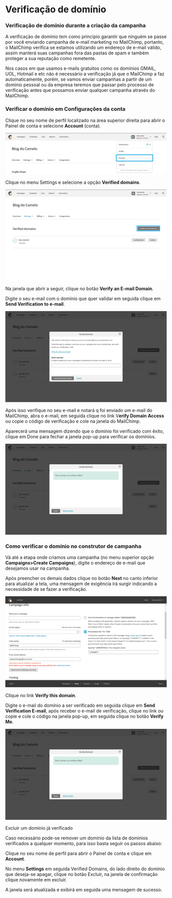 # Verificação de domínio

### Verificação de domínio durante a criação da campanha

A verificação de domínio tem como principio garantir que ninguém se passe por você enviando campanha de e-mail marketing no MailChimp, portanto, o MailChimp verifica se estamos utilizando um endereço de e-mail válido, assim manterá suas campanhas fora das pastas de spam e também proteger a sua reputação como remetente.

Nos casos em que usamos e-mails gratuitos como os domínios GMAIL, UOL, Hotmail e etc não é necessário a verificação já que o MailChimp a faz automaticamente, porém, se vamos enviar campanhas a partir de um domínio pessoal ou da empresa teremos que passar pelo processo de verificação antes que possamos enviar qualquer campanha através do MailChimp.

### Verificar o domínio em Configurações da conta

Clique no seu nome de perfil localizado na área superior direita para abrir o Painel de conta e selecione **Account** (conta).

![](mailchimp-verificacao_dominio.png)

Clique no menu Settings e selecione a opção **Verified domains**.

![](mailchimp-verificacao_dominio_2.png)

Na janela que abrir a seguir, clique no botão **Verify an E-mail Domain**.

Digite o seu e-mail com o domínio que quer validar em seguida clique em **Send Verification to e-mail**.

![](mailchimp-verificacao_dominio_3.png)


Após isso verifique no seu e-mail e notará q foi enviado um e-mail do MailChimp, abra o e-mail, em seguida clique no link V**erify Domain Access** ou copie o código de verificação e cole na janela do MailChimp.

Aparecerá uma mensagem dizendo que o domínio foi verificado com êxito, clique em Done para fechar a janela pop-up para verificar os domínios.

![](mailchimp-verificacao_dominio_4.png)

### Como verificar o domínio no construtor de campanha

Vá até a etapa onde criamos uma campanha (no menu superior opção **Campaigns>Create Campaigns**), digite o endereço de e-mail que desejamos usar na campanha.

Após preencher os demais dados clique no botão **Next** no canto inferior para atualizar a tela, uma mensagem de exigência irá surgir indicando a necessidade de se fazer a verificação.

![](mailchimp-verificacao_dominio_5.png)

Clique no link **Verify this domain**.

Digite o e-mail do domínio a ser verificado em seguida clique em **Send Verification E-mail**, após receber o e-mail de verificação, clique no link ou copie e cole o código na janela pop-up, em seguida clique no botão **Verify Me**.

![](mailchimp-verificacao_dominio_4.png)

Excluir um domínio já verificado

Caso necessário pode-se remover um domínio da lista de domínios verificados a qualquer momento, para isso basta seguir os passos abaixo:

Clique no seu nome de perfil para abrir o Painel de conta e clique em **Account**.

No menu **Settings** em seguida Verified Domains, do lado direito do domínio que deseja-se apagar, clique no botão Excluir, na janela de confirmação clique novamente em excluir.

A janela será atualizada e exibirá em seguida uma mensagem de sucesso.

